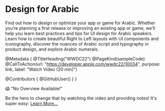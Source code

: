 # Design for Arabic

Find out how to design or optimize your app or game for Arabic. Whether you’re planning a first release or improving an existing app or game, we’ll help you learn best practices and tips for UI design for Arabic speakers. Learn how to create beautiful Right to Left layouts with UI components and iconography, discover the nuances of Arabic script and typography in product design, and explore Arabic numerals.

@Metadata {
   @TitleHeading("WWDC22")
   @PageKind(sampleCode)
   @CallToAction(url: "https://developer.apple.com/wwdc22/10034", purpose: link, label: "Watch Video (20 min)")

   @Contributors {
      @GitHubUser(<replace this with your GitHub handle>)
   }
}

😱 "No Overview Available!"

Be the hero to change that by watching the video and providing notes! It's super easy:
 [Learn More…](https://wwdcnotes.com/documentation/wwdcnotes/contributing)
